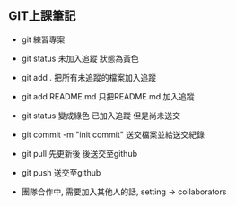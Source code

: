 ## GIT上課筆記

 - git 練習專案

 - git status  未加入追蹤 狀態為黃色
 - git add . 把所有未追蹤的檔案加入追蹤
 - git add README.md 只把README.md 加入追蹤

 - git status  變成綠色  已加入追蹤 但是尚未送交

 - git commit -m "init commit"  送交檔案並給送交紀錄

 - git pull 先更新後 後送交至github

 - git push 送交至github

 - 團隊合作中, 需要加入其他人的話, setting -> collaborators 

